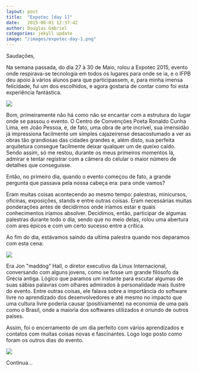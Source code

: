 ```yaml
---
layout: post
title:  "Expotec [day 1]"
date:   2015-06-01 12:37:42
author: Douglas Gabriel
categories: jekyll update
image: "/images/expotec-day-1.png"
---
```


Saudações,

Na semana passada, do dia 27 à 30 de Maio, rolou a Expotec 2015, evento onde respirava-se tecnologia em todos os lugares para onde se ia, e o IFPB deu apoio à vários alunos para que participassem, e, para minha imensa felicidade, fui um dos escolhidos, e agora gostaria de contar como foi esta experiência fantástica.

<img src="{{ site.absolute_url }}/images/posts/centrodeconvecoes.jpg">

Bom, primeiramente não há como não se encantar com a estrutura do lugar onde se passou o evento. O Centro de Convenções Poeta Ronaldo Cunha Lima, em João Pessoa, é, de fato, uma obra de arte incrível, sua imensidão já impressiona facilmente um simples cajazeirense desacostumado a ver as obras tão grandiosas das cidades grandes e, além disto, sua perfeita arquitetura consegue facilmente deixar qualquer um de queixo caído. Sendo assim, só me restou, durante os meus primeiros momentos lá, admirar e tentar registrar com a câmera do celular o maior número de detalhes que conseguisse.

Então, no primeiro dia, quando o evento começou de fato, a grande pergunta que passava pela nossa cabeça era: para onde vamos?

Eram muitas coisas acontecendo ao mesmo tempo: palestras, minicursos, oficinas, exposições, stands e entre outras coisas. Eram necessárias muitas ponderações antes de decidirmos onde iríamos estar e quais conhecimentos iríamos absolver. Decidimos, então, participar de algumas palestras durante todo o dia, sendo que no meio delas, rolou uma abertura com ares épicos e com um certo sucesso entre a crítica.

Ao fim do dia, estávamos saindo da ultima palestra quando nos deparamos com esta cena:

<img src="{{ site.absolute_url }}/images/posts/maddog.jpg">

Era Jon "maddog" Hall, o diretor executivo da Linux Internacional, conversando com alguns jovens, como se fosse um grande filósofo da Grécia antiga. Lógico que paramos um instante para escutar algumas de suas sábias palavras com olhares admirados à personalidade mais ilustre do evento. Entre outras coisas, ele falava sobre a importância do software livre no aprendizado dos desenvolvedores e até mesmo no impacto que uma cultura livre poderia causar (positivamente) na economia de uma país como o Brasil, onde a maioria dos softwares utilizados é oriundo de outros países.


Assim, foi o encerramento de um dia perfeito com vários aprendizados e contatos com muitas coisas novas e fascinantes. Logo logo posto como foram os outros dias do evento.

<img src="{{ site.absolute_url }}/images/posts/maddog2.jpg">

Continua...
